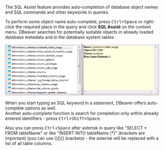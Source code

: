 The SQL Assist feature provides auto-completion of database object names and SQL commands and other keywords in queries.
 
To perform some object name auto-complete, press <kbd>Ctrl+Space</kbd> or right-click the required place in the query and click **SQL Assist** on the context menu. DBeaver searches for potentially suitable objects in already loaded database metadata and in the database system tables. 

![](images/ug/SQL-Assist.png)

When you start typing an SQL keyword in a statement, DBeaver offers auto-complete options as well.  
Another auto-complete function is search for completion only within already entered identifiers - press <kbd>Ctrl+Shift+Space</kbd>.  


Also you can press <kbd>Ctrl+Space</kbd> after asterisk in query like "SELECT * FROM tableName" or like "INSERT INTO tableName (*)" (brackets are important) (you can use ()[]{} brackets) - the asterisk will be replaced with a list of all table columns.  